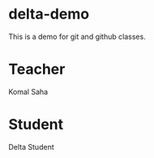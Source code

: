 # delta-demo
This is a demo for git and github classes.

# Teacher
Komal Saha

# Student
Delta Student

